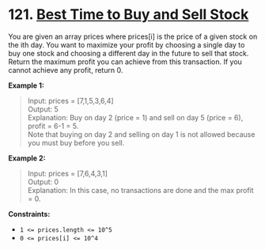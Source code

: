 # 121. [Best Time to Buy and Sell Stock](https://leetcode.com/problems/best-time-to-buy-and-sell-stock)

You are given an array prices where prices[i] is the price of a given stock on the ith day.
You want to maximize your profit by choosing a single day to buy one stock and choosing a different day in the future to sell that stock.
Return the maximum profit you can achieve from this transaction. If you cannot achieve any profit, return 0.

**Example 1:**

> Input: prices = [7,1,5,3,6,4] <br>
> Output: 5 <br>
> Explanation: Buy on day 2 (price = 1) and sell on day 5 (price = 6), profit = 6-1 = 5. <br>
> Note that buying on day 2 and selling on day 1 is not allowed because you must buy before you sell.

**Example 2:**

> Input: prices = [7,6,4,3,1] <br>
> Output: 0 <br>
> Explanation: In this case, no transactions are done and the max profit = 0.

**Constraints:**

- `1 <= prices.length <= 10^5`
- `0 <= prices[i] <= 10^4`
